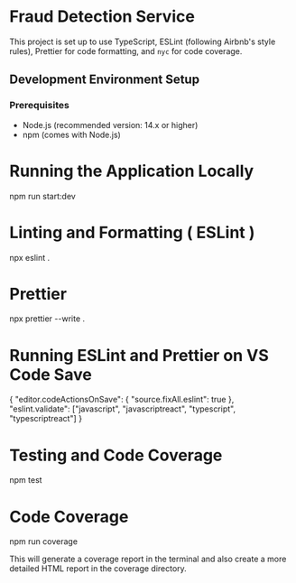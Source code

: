 # Fraud Detection Service

This project is set up to use TypeScript, ESLint (following Airbnb's style rules), Prettier for code formatting, and `nyc` for code coverage.

## Development Environment Setup

### Prerequisites

- Node.js (recommended version: 14.x or higher)
- npm (comes with Node.js)

# Running the Application Locally

npm run start:dev

# Linting and Formatting ( ESLint )

npx eslint .

# Prettier

npx prettier --write .

# Running ESLint and Prettier on VS Code Save

{
"editor.codeActionsOnSave": {
"source.fixAll.eslint": true
},
"eslint.validate": ["javascript", "javascriptreact", "typescript", "typescriptreact"]
}

# Testing and Code Coverage

npm test

# Code Coverage

npm run coverage

This will generate a coverage report in the terminal and also create a more detailed HTML report in the coverage directory.
